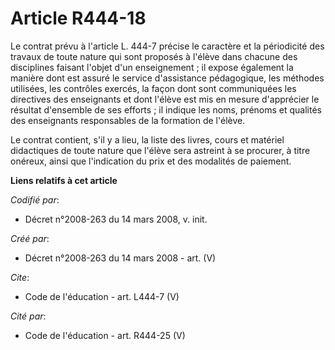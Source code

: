 # Article R444-18

Le contrat prévu à l'article L. 444-7 précise le caractère et la périodicité des travaux de toute nature qui sont proposés à
l'élève dans chacune des disciplines faisant l'objet d'un enseignement ; il expose également la manière dont est assuré le
service d'assistance pédagogique, les méthodes utilisées, les contrôles exercés, la façon dont sont communiquées les
directives des enseignants et dont l'élève est mis en mesure d'apprécier le résultat d'ensemble de ses efforts ; il indique
les noms, prénoms et qualités des enseignants responsables de la formation de l'élève. 

Le contrat contient, s'il y a lieu, la liste des livres, cours et matériel didactiques de toute nature que l'élève sera
astreint à se procurer, à titre onéreux, ainsi que l'indication du prix et des modalités de paiement.

**Liens relatifs à cet article**

_Codifié par_:

  - Décret n°2008-263 du 14 mars 2008, v. init.

_Créé par_:

  - Décret n°2008-263 du 14 mars 2008 - art. (V)

_Cite_:

  - Code de l'éducation - art. L444-7 (V)

_Cité par_:

  - Code de l'éducation - art. R444-25 (V)
